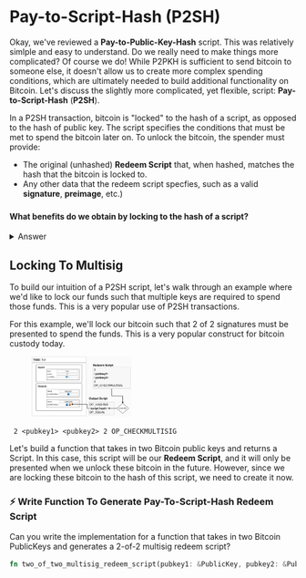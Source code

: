 # Pay-to-Script-Hash (P2SH)

Okay, we've reviewed a **Pay-to-Public-Key-Hash** script. This was relatively simlple and easy to understand. Do we really need to make things more complicated? Of course we do! While P2PKH is sufficient to send bitcoin to someone else, it doesn't allow us to create more complex spending conditions, which are ultimately needed to build additional functionality on Bitcoin. Let's discuss the slightly more complicated, yet flexible, script: **Pay-to-Script-Hash** (**P2SH**).

In a P2SH transaction, bitcoin is "locked" to the hash of a script, as opposed to the hash of public key. The script specifies the conditions that must be met to spend the bitcoin later on. To unlock the bitcoin, the spender must provide:
- The original (unhashed) **Redeem Script** that, when hashed, matches the hash that the bitcoin is locked to.
- Any other data that the redeem script specfies, such as a valid **signature**, **preimage**, etc.)
###
#### What benefits do we obtain by locking to the hash of a script?
<details>
  <summary>Answer</summary>

By locking the bitcoin to the hash of a script, we obtain a few benefits:

1) **Flexibility**: While P2PKH is limited to locking Bitcoin to a single public key, P2SH allows for the bitcoin to be locked to more complex conditions, such as requiring multiple signatures to spend the funds (also known as "Multisig"). As we'll see when we dig into the Lightning Network, a variation of P2SH can be used to lock bitcoin to the hash of a secret message, called a "preimage". Therefore, to spend the funds, you must prove that you know the original secret that produced the hash.
2) **Security**: As we discussed earlier, Bitcoin transactions are publicly viewable on the blockchain. By locking the Bitcoin to a hash of a script, the spending conditions of the script are not viewable until the funds are spent later on.

</details>

## Locking To Multisig
To build our intuition of a P2SH script, let's walk through an example where we'd like to lock our funds such that multiple keys are required to spend those funds. This is a very popular use of P2SH transactions.

For this example, we'll lock our bitcoin such that 2 of 2 signatures must be presented to spend the funds. This is a very popular construct for bitcoin custody today.

<p align="center" style="width: 50%; max-width: 300px;">
  <img src="./tutorial_images/intro_to_htlc/p2sh-2-2-multisig.png" alt="p2sh-2-2-multisig" width="70%" height="auto">
</p>

```
 2 <pubkey1> <pubkey2> 2 OP_CHECKMULTISIG 
```
Let's build a function that takes in two Bitcoin public keys and returns a Script. In this case, this script will be our **Redeem Script**, and it will only be presented when we unlock these bitcoin in the future. However, since we are locking these bitcoin to the hash of this script, we need to create it now.

### ⚡️ Write Function To Generate Pay-To-Script-Hash Redeem Script

Can you write the implementation for a function that takes in two Bitcoin PublicKeys and generates a 2-of-2 multisig redeem script? 
```rust
fn two_of_two_multisig_redeem_script(pubkey1: &PublicKey, pubkey2: &PublicKey) -> Script {}
```